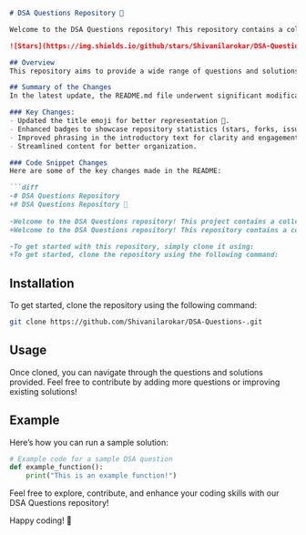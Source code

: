 ```markdown
# DSA Questions Repository 🎉

Welcome to the DSA Questions repository! This repository contains a collection of data structure and algorithm questions to help you master coding interviews and improve your problem-solving skills.

![Stars](https://img.shields.io/github/stars/Shivanilarokar/DSA-Questions-) ![Forks](https://img.shields.io/github/forks/Shivanilarokar/DSA-Questions-) ![Issues](https://img.shields.io/github/issues/Shivanilarokar/DSA-Questions-)

## Overview
This repository aims to provide a wide range of questions and solutions related to Data Structures and Algorithms (DSA). It is designed to help you practice and enhance your coding skills effectively.

## Summary of the Changes
In the latest update, the README.md file underwent significant modifications to enhance clarity and engagement:

### Key Changes:
- Updated the title emoji for better representation 🎈.
- Enhanced badges to showcase repository statistics (stars, forks, issues, etc.).
- Improved phrasing in the introductory text for clarity and engagement.
- Streamlined content for better organization.

### Code Snippet Changes
Here are some of the key changes made in the README:

```diff
-# DSA Questions Repository
+# DSA Questions Repository 🎉
 
-Welcome to the DSA Questions repository! This project contains a collection of Data Structure and Algorithm questions designed to help you improve your coding skills.
+Welcome to the DSA Questions repository! This repository contains a collection of data structure and algorithm questions to help you master coding interviews and improve your problem-solving skills.

-To get started with this repository, simply clone it using:
+To get started, clone the repository using the following command:
```

## Installation
To get started, clone the repository using the following command:

```bash
git clone https://github.com/Shivanilarokar/DSA-Questions-.git
```

## Usage
Once cloned, you can navigate through the questions and solutions provided. Feel free to contribute by adding more questions or improving existing solutions!

## Example
Here’s how you can run a sample solution:

```python
# Example code for a sample DSA question
def example_function():
    print("This is an example function!")
```

Feel free to explore, contribute, and enhance your coding skills with our DSA Questions repository!

Happy coding! 🚀
```